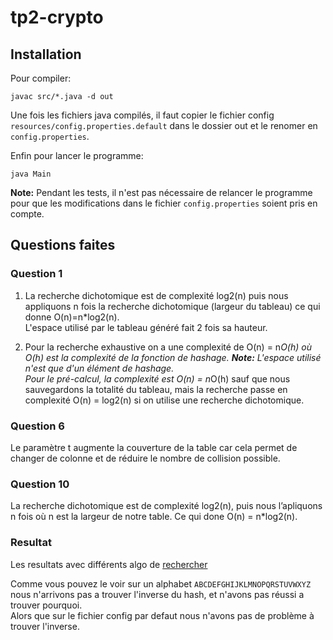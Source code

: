 # tp2-crypto

## Installation

Pour compiler:

    javac src/*.java -d out
    
Une fois les fichiers java compilés, il faut copier le fichier config `resources/config.properties.default` dans le dossier out et le renomer en `config.properties`.

Enfin pour lancer le programme:

    java Main
    
**Note:** Pendant les tests, il n'est pas nécessaire de relancer le programme pour que les modifications dans le fichier `config.properties` soient pris en compte.

## Questions faites

### Question 1

1. La recherche dichotomique est de complexité log2(n) puis nous appliquons n fois la recherche dichotomique (largeur du tableau)
   ce qui donne O(n)=n*log2(n).<br>L'espace utilisé par le tableau généré fait 2 fois sa hauteur.

2. Pour la recherche exhaustive on a une complexité de O(n) = n*O(h) où O(h) est la complexité de la fonction de hashage.
   **Note:** L'espace utilisé n'est que d'un élément de hashage.<br>Pour le pré-calcul, la complexité est
   O(n) = n*O(h) sauf que nous sauvegardons  la totalité du tableau, mais la recherche passe en complexité O(n) = log2(n) si on utilise une recherche dichotomique.

### Question 6

Le paramètre t augmente la couverture de la table car cela permet de changer de colonne et de réduire le nombre de collision possible.

### Question 10

La recherche dichotomique est de complexité log2(n), puis nous l’apliquons n fois où n est la largeur de notre table. Ce qui done O(n) = n*log2(n).

### Resultat

Les resultats avec différents algo de [rechercher](RESULT.md)

Comme vous pouvez le voir sur un alphabet `ABCDEFGHIJKLMNOPQRSTUVWXYZ` nous n'arrivons pas a trouver l'inverse du hash, et n'avons pas réussi a trouver pourquoi.<br>
Alors que sur le fichier config par defaut nous n'avons pas de problème à trouver l'inverse.